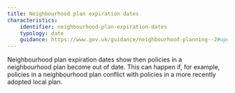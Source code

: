 ```yaml
---
title: Neighbourhood plan expiration dates
characteristics:
    identifier: neighbourhood-plan-expiration-dates
    typology: date
    guidance: https://www.gov.uk/guidance/neighbourhood-planning--2#updating-neighbourhood-plan
---
```


Neighbourhood plan expiration dates show then policies in a neighbourhood plan become out of date. This can happen if, for example, policies in a neighbourhood plan conflict with policies in a more recently adopted local plan.
